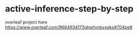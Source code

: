 # active-inference-step-by-step

overleaf project here https://www.overleaf.com/9684934173ghwfvnbvxqks#704be8
